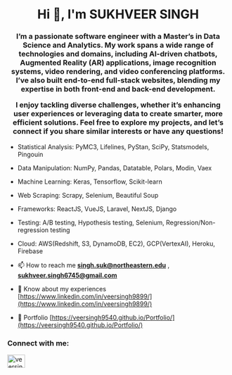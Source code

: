 <h1 align="center">Hi 👋, I'm SUKHVEER SINGH</h1>
<h3 align="center">I’m a passionate software engineer with a Master’s in Data Science and Analytics. My work spans a wide range of technologies and domains, including AI-driven chatbots, Augmented Reality (AR) applications, image recognition systems, video rendering, and video conferencing platforms. I’ve also built end-to-end full-stack websites, blending my expertise in both front-end and back-end development.

I enjoy tackling diverse challenges, whether it’s enhancing user experiences or leveraging data to create smarter, more efficient solutions. Feel free to explore my projects, and let’s connect if you share similar interests or have any questions!</h3>

- Statistical Analysis: PyMC3, Lifelines, PyStan, SciPy, Statsmodels, Pingouin
- Data Manipulation: NumPy, Pandas, Datatable, Polars, Modin, Vaex
- Machine Learning: Keras, Tensorflow, Scikit-learn
- Web Scraping: Scrapy, Selenium, Beautiful Soup
- Frameworks: ReactJS, VueJS, Laravel, NextJS, Django
- Testing: A/B testing, Hypothesis testing, Selenium, Regression/Non-regression testing
- Cloud: AWS(Redshift, S3, DynamoDB, EC2), GCP(VertexAI), Heroku, Firebase

- 📫 How to reach me **singh.suk@northeastern.edu** , **sukhveer.singh6745@gmail.com**

- 📄 Know about my experiences [https://www.linkedin.com/in/veersingh9899/](https://www.linkedin.com/in/veersingh9899/)
- 📄 Portfolio [https://veersingh9540.github.io/Portfolio/](https://veersingh9540.github.io/Portfolio/)

<h3 align="left">Connect with me:</h3>
<p align="left">
<a href="https://linkedin.com/in/veersingh9899" target="blank"><img align="center" src="https://raw.githubusercontent.com/rahuldkjain/github-profile-readme-generator/master/src/images/icons/Social/linked-in-alt.svg" alt="veersingh9899" height="30" width="40" /></a>
</p>
